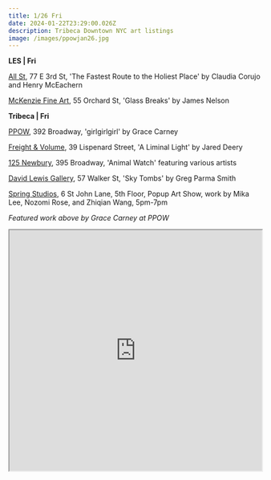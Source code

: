 ```yaml
---
title: 1/26 Fri
date: 2024-01-22T23:29:00.026Z
description: Tribeca Downtown NYC art listings
image: /images/ppowjan26.jpg
---
```

**L﻿ES | Fri**

[All St](https://allstnyc.com/), 77 E 3rd St, 'The Fastest Route to the Holiest Place' by Claudia Corujo and Henry McEachern

[McKenzie Fine Art](http://www.mckenziefineart.com/exhib/James-Nelson-2024-exhibition.html), 55 Orchard St, 'Glass Breaks' by James Nelson

**T﻿ribeca | Fri**

[PPOW](https://www.ppowgallery.com/exhibitions/grace-carney), 392 Broadway, 'girlgirlgirl' by Grace Carney

[Freight & Volume](http://www.freightandvolume.com/exhibitions/jared-deery-a-liminal-light), 39 Lispenard Street, 'A Liminal Light' by Jared Deery

[125 Newbury](https://www.125newbury.com/exhibitions/animal-watch), 395 Broadway, 'Animal Watch' featuring various artists

[David Lewis Gallery](https://www.davidlewisgallery.com/exhibitions/greg-parms-smith-sky-tombs), 57 Walker St, 'Sky Tombs' by Greg Parma Smith

[S﻿pring Studios](https://www.instagram.com/springstudios), 6 St John Lane, 5th Floor, Popup Art Show, work by Mika Lee, Nozomi Rose, and Zhiqian Wang, 5pm-7pm

*F﻿eatured work above by Grace Carney at PPOW*

<iframe src="https://www.google.com/maps/d/u/1/embed?mid=1qNLf_LIuaE2PW4kGbSvCDARyUlv0i3A&ehbc=2E312F" width="100%" height="480"></iframe>
